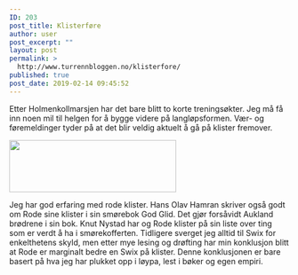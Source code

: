 ```yaml
---
ID: 203
post_title: Klisterføre
author: user
post_excerpt: ""
layout: post
permalink: >
  http://www.turrennbloggen.no/klisterfore/
published: true
post_date: 2019-02-14 09:45:52
---
```

Etter Holmenkollmarsjen har det bare blitt to korte treningsøkter. Jeg må få inn noen mil til helgen for å bygge videre på langløpsformen. Vær- og føremeldinger tyder på at det blir veldig aktuelt å gå på klister fremover.

<img class="alignnone size-medium wp-image-204" src="http://www.turrennbloggen.no/wp-content/uploads/2019/02/Capture-300x94.jpg" alt="" width="300" height="94" />

Jeg har god erfaring med rode klister. Hans Olav Hamran skriver også godt om Rode sine klister i sin smørebok God Glid. Det gjør forsåvidt Aukland brødrene i sin bok. Knut Nystad har og Rode klister på sin liste over ting som er verdt å ha i smørekofferten. Tidligere sverget jeg alltid til Swix for enkelthetens skyld, men etter mye lesing og drøfting har min konklusjon blitt at Rode er marginalt bedre en Swix på klister. Denne konklusjonen er bare basert på hva jeg har plukket opp i løypa, lest i bøker og egen empiri.